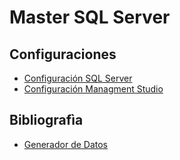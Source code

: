 # Master SQL Server

## Configuraciones
- [Configuración SQL Server](/01-Configuraciones/01_CONFIGURACION-SQL-SERVER.txt)
- [Configuración Managment Studio](/01-Configuraciones/02_CONFIGURACIONES-MANAGMENT-STUDIO.txt)

## Bibliografìa
- [Generador de Datos](https://www.mockaroo.com/)